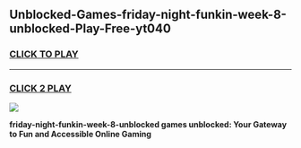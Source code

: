 
## Unblocked-Games-friday-night-funkin-week-8-unblocked-Play-Free-yt040
<h3>
<a href="https://premium76.site?title=friday-night-funkin-week-8-unblocked&ref=19M">CLICK TO PLAY</a></h3>
<hr>

<h3>
<a href="https://premium76.site?title=friday-night-funkin-week-8-unblocked&ref=19M">CLICK 2 PLAY</a>
  
</h3>

<a href="https://premium76.site?title=friday-night-funkin-week-8-unblocked&ref=19M"><img src="https://clearcache.store/games.png"></a>


**friday-night-funkin-week-8-unblocked games unblocked: Your Gateway to Fun and Accessible Online Gaming**
